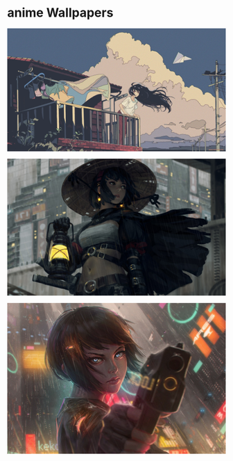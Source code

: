 # anime Wallpapers



[![slcdn6avjgn71.webp](./slcdn6avjgn71.webp)](./slcdn6avjgn71.webp)

[![z-w-gu-canal.webp](./z-w-gu-canal.webp)](./z-w-gu-canal.webp)

[![z-w-gu-img-20161019-132558.webp](./z-w-gu-img-20161019-132558.webp)](./z-w-gu-img-20161019-132558.webp)

